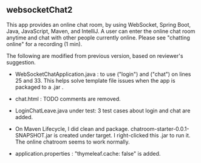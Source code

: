 ## websocketChat2

This app provides an online chat room, by using WebSocket, Spring Boot, Java, JavaScript, Maven, and IntelliJ. A user can enter the online chat room anytime and chat with other people currently online. Please see "chatting online" for a recording (1 min).

The following are modified from previous version, based on reviewer's suggestion.

* WebSocketChatApplication.java : to use ("login") and ("chat") on lines 25 and 33. This helps solve template file issues when the app is packaged to a .jar .

* chat.html : TODO comments are removed.

* LoginChatLeave.java under test: 3 test cases about login and chat are added.

* On Maven Lifecycle, I did clean and package. chatroom-starter-0.0.1-SNAPSHOT.jar is created under target. I right-clicked this .jar to run it. The online chatroom seems to work normally.

* application.properties : "thymeleaf.cache: false" is added.
